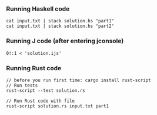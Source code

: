 ### Running Haskell code
```
cat input.txt | stack solution.hs "part1"
cat input.txt | stack solution.hs "part2"
```

### Running J code (after entering jconsole)
```
0!:1 < 'solution.ijs'
```

### Running Rust code
```
// before you run first time: cargo install rust-script
// Run tests
rust-script --test solution.rs

// Run Rust code with file
rust-script solution.rs input.txt part1
```
